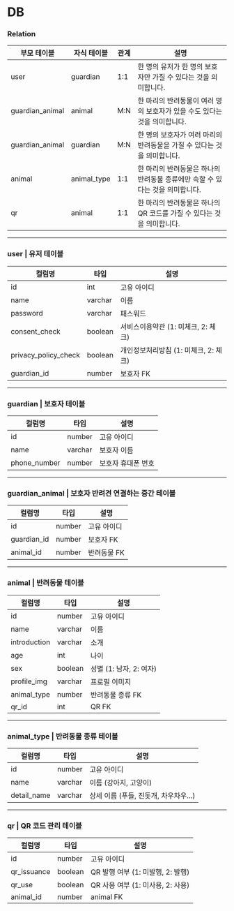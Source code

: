 # DB

### Relation

| 부모 테이블     | 자식 테이블 | 관계 | 설명                                                                          |
| --------------- | ----------- | ---- | ----------------------------------------------------------------------------- |
| user            | guardian    | 1:1  | 한 명의 유저가 한 명의 보호자만 가질 수 있다는 것을 의미합니다.               |
| guardian_animal | animal      | M:N  | 한 마리의 반려동물이 여러 명의 보호자가 있을 수도 있다는 것을 의미합니다.     |
| guardian_animal | guardian    | M:N  | 한 명의 보호자가 여러 마리의 반려동물을 가질 수 있다는 것을 의미합니다.       |
| animal          | animal_type | 1:1  | 한 마리의 반려동물은 하나의 반려동물 종류에만 속할 수 있다는 것을 의미합니다. |
| qr              | animal      | 1:1  | 한 마리의 반려동물은 하나의 QR 코드를 가질 수 있다는 것을 의미합니다.         |

---

### user | 유저 테이블

| 컬럼명               | 타입    | 설명                                  |
| -------------------- | ------- | ------------------------------------- |
| id                   | int     | 고유 아이디                           |
| name                 | varchar | 이름                                  |
| password             | varchar | 패스워드                              |
| consent_check        | boolean | 서비스이용약관 (1: 미체크, 2: 체크)   |
| privacy_policy_check | boolean | 개인정보처리방침 (1: 미체크, 2: 체크) |
| guardian_id          | number  | 보호자 FK                             |

---

### guardian | 보호자 테이블

| 컬럼명       | 타입    | 설명               |
| ------------ | ------- | ------------------ |
| id           | number  | 고유 아이디        |
| name         | varchar | 보호자 이름        |
| phone_number | number  | 보호자 휴대폰 번호 |

---

### guardian_animal | 보호자 반려견 연결하는 중간 테이블

| 컬럼명      | 타입   | 설명        |
| ----------- | ------ | ----------- |
| id          | number | 고유 아이디 |
| guardian_id | number | 보호자 FK   |
| animal_id   | number | 반려동물 FK |

---

### animal | 반려동물 테이블

| 컬럼명       | 타입    | 설명                    |
| ------------ | ------- | ----------------------- |
| id           | number  | 고유 아이디             |
| name         | varchar | 이름                    |
| introduction | varchar | 소개                    |
| age          | int     | 나이                    |
| sex          | boolean | 성별 (1: 남자, 2: 여자) |
| profile_img  | varchar | 프로필 이미지           |
| animal_type  | number  | 반려동물 종류 FK        |
| qr_id        | int     | QR FK                   |

---

### animal_type | 반려동물 종류 테이블

| 컬럼명      | 타입    | 설명                                  |
| ----------- | ------- | ------------------------------------- |
| id          | number  | 고유 아이디                           |
| name        | varchar | 이름 (강아지, 고양이)                 |
| detail_name | varchar | 상세 이름 (푸들, 진돗개, 차우차우...) |

---

### qr | QR 코드 관리 테이블

| 컬럼명      | 타입    | 설명                              |
| ----------- | ------- | --------------------------------- |
| id          | number  | 고유 아이디                       |
| qr_issuance | boolean | QR 발행 여부 (1: 미발행, 2: 발행) |
| qr_use      | boolean | QR 사용 여부 (1: 미사용, 2: 사용) |
| animal_id   | number  | animal FK                         |
